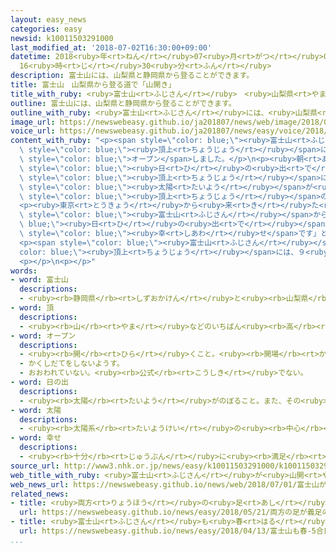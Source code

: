 ```yaml
---
layout: easy_news
categories: easy
newsid: k10011503291000
last_modified_at: '2018-07-02T16:30:00+09:00'
datetime: 2018<ruby>年<rt>ねん</rt></ruby>07<ruby>月<rt>がつ</rt></ruby>02<ruby>日<rt>にち</rt></ruby>
  16<ruby>時<rt>じ</rt></ruby>30<ruby>分<rt>ふん</rt></ruby>
description: 富士山には、山梨県と静岡県から登ることができます。
title: 富士山　山梨県から登る道で「山開き」
title_with_ruby: <ruby>富士山<rt>ふじさん</rt></ruby>　<ruby>山梨県<rt>やまなしけん</rt></ruby>から<ruby>登<rt>のぼ</rt></ruby>る<ruby>道<rt>みち</rt></ruby>で「<ruby>山開<rt>やまびら</rt></ruby>き」
outline: 富士山には、山梨県と静岡県から登ることができます。
outline_with_ruby: <ruby>富士山<rt>ふじさん</rt></ruby>には、<ruby>山梨県<rt>やまなしけん</rt></ruby>と<ruby>静岡県<rt>しずおかけん</rt></ruby>から<ruby>登<rt>のぼ</rt></ruby>ることができます。
image_url: https://newswebeasy.github.io/ja201807/news/web/image/2018/07/01/K10011503291_1807011043_1807011045_01_03.jpg
voice_url: https://newswebeasy.github.io/ja201807/news/easy/voice/2018/07/02/k10011503291000.mp4
content_with_ruby: "<p><span style=\"color: blue;\"><ruby>富士山<rt>ふじさん</rt></ruby></span>には、<ruby>山梨県<rt>やまなしけん</rt></ruby>と<ruby>静岡県<rt>しずおかけん</rt></ruby>から<ruby>登<rt>のぼ</rt></ruby>ることができます。７<ruby>月<rt>がつ</rt></ruby><ruby>１日<rt>ついたち</rt></ruby>に「<ruby>山開<rt>やまびら</rt></ruby>き」があって、<ruby>山梨県<rt>やまなしけん</rt></ruby>から<span\
  \ style=\"color: blue;\"><ruby>頂上<rt>ちょうじょう</rt></ruby></span>に<ruby>登<rt>のぼ</rt></ruby>る<ruby>道<rt>みち</rt></ruby>が<span\
  \ style=\"color: blue;\">オープン</span>しました。</p>\n<p><ruby>朝<rt>あさ</rt></ruby>になる<ruby>前<rt>まえ</rt></ruby>から、たくさんの<ruby>人<rt>ひと</rt></ruby>が<span\
  \ style=\"color: blue;\"><ruby>日<rt>ひ</rt></ruby>の<ruby>出<rt>で</rt></ruby></span>を<ruby>見<rt>み</rt></ruby>るために<span\
  \ style=\"color: blue;\"><ruby>頂上<rt>ちょうじょう</rt></ruby></span>に<ruby>登<rt>のぼ</rt></ruby>りました。<ruby>午前<rt>ごぜん</rt></ruby>４<ruby>時<rt>じ</rt></ruby>２０<ruby>分<rt>ぷん</rt></ruby>ごろに<ruby>東<rt>ひがし</rt></ruby>からゆっくり<span\
  \ style=\"color: blue;\"><ruby>太陽<rt>たいよう</rt></ruby></span>が<ruby>出<rt>で</rt></ruby>てくると、<ruby>集<rt>あつ</rt></ruby>まった<ruby>人<rt>ひと</rt></ruby>たちは<ruby>大<rt>おお</rt></ruby>きな<ruby>声<rt>こえ</rt></ruby>を<ruby>出<rt>だ</rt></ruby>して<ruby>喜<rt>よろこ</rt></ruby>んでいました。<span\
  \ style=\"color: blue;\"><ruby>頂上<rt>ちょうじょう</rt></ruby></span>の<ruby>周<rt>まわ</rt></ruby>りは<ruby>晴<rt>は</rt></ruby>れていて、<ruby>下<rt>した</rt></ruby>に<ruby>見<rt>み</rt></ruby>える<ruby>湖<rt>みずうみ</rt></ruby>の<ruby>景色<rt>けしき</rt></ruby>を<ruby>楽<rt>たの</rt></ruby>しんだり、<ruby>友達<rt>ともだち</rt></ruby>と<ruby>一緒<rt>いっしょ</rt></ruby>に<ruby>写真<rt>しゃしん</rt></ruby>を<ruby>撮<rt>と</rt></ruby>ったりしている<ruby>人<rt>ひと</rt></ruby>もいました。</p>\n\
  <p><ruby>東京<rt>とうきょう</rt></ruby>から<ruby>来<rt>き</rt></ruby>た<ruby>男性<rt>だんせい</rt></ruby>は「<ruby>初<rt>はじ</rt></ruby>めて<span\
  \ style=\"color: blue;\"><ruby>富士山<rt>ふじさん</rt></ruby></span>から<span style=\"color:\
  \ blue;\"><ruby>日<rt>ひ</rt></ruby>の<ruby>出<rt>で</rt></ruby></span>を<ruby>見<rt>み</rt></ruby>ました。なかなか<ruby>見<rt>み</rt></ruby>ることができないと<ruby>聞<rt>き</rt></ruby>いていたので、<ruby>今日<rt>きょう</rt></ruby>はよく<ruby>見<rt>み</rt></ruby>えて<span\
  \ style=\"color: blue;\"><ruby>幸<rt>しあわ</rt></ruby>せ</span>です」と<ruby>話<rt>はな</rt></ruby>していました。</p>\n\
  <p><span style=\"color: blue;\"><ruby>富士山<rt>ふじさん</rt></ruby></span>の<span style=\"\
  color: blue;\"><ruby>頂上<rt>ちょうじょう</rt></ruby></span>には、９<ruby>月<rt>がつ</rt></ruby><ruby>１０日<rt>とおか</rt></ruby>まで<ruby>登<rt>のぼ</rt></ruby>ることができます。</p>\n\
  <p></p>\n<p></p>"
words:
- word: 富士山
  descriptions:
  - <ruby><rb>静岡県</rb><rt>しずおかけん</rt></ruby>と<ruby><rb>山梨県</rb><rt>やまなしけん</rt></ruby>の<ruby><rb>境</rb><rt>さかい</rt></ruby>にある、<ruby><rb>日本一</rb><rt>にっぽんいち</rt></ruby><ruby><rb>高</rb><rt>たか</rt></ruby>い<ruby><rb>山</rb><rt>やま</rt></ruby>。<ruby><rb>高</rb><rt>たか</rt></ruby>さは３７７６メートル。<ruby><rb>江戸時代</rb><rt>えどじだい</rt></ruby>に<ruby><rb>大</rb><rt>おお</rt></ruby>きな<ruby><rb>噴火</rb><rt>ふんか</rt></ruby>があった。
- word: 頂
  descriptions:
  - <ruby><rb>山</rb><rt>やま</rt></ruby>などのいちばん<ruby><rb>高</rb><rt>たか</rt></ruby>い<ruby><rb>所</rb><rt>ところ</rt></ruby>。<ruby><rb>頂上</rb><rt>ちょうじょう</rt></ruby>。
- word: オープン
  descriptions:
  - <ruby><rb>開</rb><rt>ひら</rt></ruby>くこと。<ruby><rb>開場</rb><rt>かいじょう</rt></ruby>。
  - かくしだてをしないようす。
  - おおわれていない。<ruby><rb>公式</rb><rt>こうしき</rt></ruby>でない。
- word: 日の出
  descriptions:
  - <ruby><rb>太陽</rb><rt>たいよう</rt></ruby>がのぼること。また、その<ruby><rb>時刻</rb><rt>じこく</rt></ruby>。
- word: 太陽
  descriptions:
  - <ruby><rb>太陽系</rb><rt>たいようけい</rt></ruby>の<ruby><rb>中心</rb><rt>ちゅうしん</rt></ruby>で<ruby><rb>高</rb><rt>たか</rt></ruby>い<ruby><rb>熱</rb><rt>ねつ</rt></ruby>と<ruby><rb>光</rb><rt>ひかり</rt></ruby>を<ruby><rb>出</rb><rt>だ</rt></ruby>している<ruby><rb>星</rb><rt>ほし</rt></ruby>。<ruby><rb>地球</rb><rt>ちきゅう</rt></ruby>に<ruby><rb>熱</rb><rt>ねつ</rt></ruby>や<ruby><rb>光</rb><rt>ひかり</rt></ruby>をあたえ、<ruby><rb>生物</rb><rt>せいぶつ</rt></ruby>を<ruby><rb>育</rb><rt>そだ</rt></ruby>てる。お<ruby><rb>日</rb><rt>ひ</rt></ruby>さま。
- word: 幸せ
  descriptions:
  - <ruby><rb>十分</rb><rt>じゅうぶん</rt></ruby>に<ruby><rb>満足</rb><rt>まんぞく</rt></ruby>している<ruby><rb>状態</rb><rt>じょうたい</rt></ruby>。<ruby><rb>幸福</rb><rt>こうふく</rt></ruby>。
source_url: http://www3.nhk.or.jp/news/easy/k10011503291000/k10011503291000.html
web_title_with_ruby: <ruby>富士山<rt>ふじさん</rt></ruby>が<ruby>山開<rt>やまびら</rt></ruby>き <ruby>本格的<rt>ほんかくてき</rt></ruby>な<ruby>夏山<rt>なつやま</rt></ruby><ruby>シーズン<rt>しーずん</rt></ruby>に
web_news_url: https://newswebeasy.github.io/news/web/2018/07/01/富士山が山開き-本格的な夏山シーズンに
related_news:
- title: <ruby>両方<rt>りょうほう</rt></ruby>の<ruby>足<rt>あし</rt></ruby>が<ruby>義足<rt>ぎそく</rt></ruby>の６９<ruby>歳<rt>さい</rt></ruby>の<ruby>中国人<rt>ちゅうごくじん</rt></ruby>がエベレストに<ruby>登<rt>のぼ</rt></ruby>る
  url: https://newswebeasy.github.io/news/easy/2018/05/21/両方の足が義足の69歳の中国人がエベレストに登る
- title: <ruby>富士山<rt>ふじさん</rt></ruby>も<ruby>春<rt>はる</rt></ruby>　５<ruby>合<rt>ごう</rt></ruby><ruby>目<rt>め</rt></ruby>まで<ruby>富士<rt>ふじ</rt></ruby>スバルラインで<ruby>行<rt>い</rt></ruby>くことができる
  url: https://newswebeasy.github.io/news/easy/2018/04/13/富士山も春-5合目まで富士スバルラインで行くことができる
...
```

